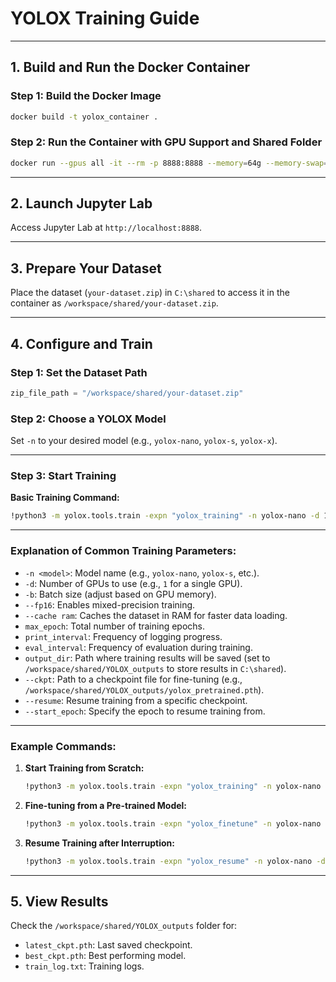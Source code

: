 # **YOLOX Training Guide**

---

## **1. Build and Run the Docker Container**

### **Step 1: Build the Docker Image**
```bash
docker build -t yolox_container .
```

### **Step 2: Run the Container with GPU Support and Shared Folder**
```bash
docker run --gpus all -it --rm -p 8888:8888 --memory=64g --memory-swap=64g --shm-size=32g -v C:/shared:/workspace/shared yolox_container
```

---

## **2. Launch Jupyter Lab**

Access Jupyter Lab at `http://localhost:8888`.

---

## **3. Prepare Your Dataset**

Place the dataset (`your-dataset.zip`) in `C:\shared` to access it in the container as `/workspace/shared/your-dataset.zip`.

---

## **4. Configure and Train**

### **Step 1: Set the Dataset Path**
```python
zip_file_path = "/workspace/shared/your-dataset.zip"
```

### **Step 2: Choose a YOLOX Model**
Set `-n` to your desired model (e.g., `yolox-nano`, `yolox-s`, `yolox-x`).

---

### **Step 3: Start Training**

**Basic Training Command:**
```bash
!python3 -m yolox.tools.train -expn "yolox_training" -n yolox-nano -d 1 -b 64 --fp16 -o --cache ram max_epoch 300 print_interval 50 eval_interval 30 output_dir "/workspace/shared/YOLOX_outputs"
```

---

### **Explanation of Common Training Parameters:**
- `-n <model>`: Model name (e.g., `yolox-nano`, `yolox-s`, etc.).
- `-d`: Number of GPUs to use (e.g., `1` for a single GPU).
- `-b`: Batch size (adjust based on GPU memory).
- `--fp16`: Enables mixed-precision training.
- `--cache ram`: Caches the dataset in RAM for faster data loading.
- `max_epoch`: Total number of training epochs.
- `print_interval`: Frequency of logging progress.
- `eval_interval`: Frequency of evaluation during training.
- `output_dir`: Path where training results will be saved (set to `/workspace/shared/YOLOX_outputs` to store results in `C:\shared`).
- `--ckpt`: Path to a checkpoint file for fine-tuning (e.g., `/workspace/shared/YOLOX_outputs/yolox_pretrained.pth`).
- `--resume`: Resume training from a specific checkpoint.
- `--start_epoch`: Specify the epoch to resume training from.

---

### **Example Commands:**

1. **Start Training from Scratch:**
   ```bash
   !python3 -m yolox.tools.train -expn "yolox_training" -n yolox-nano -d 1 -b 64 --fp16 -o --cache ram max_epoch 300 print_interval 50 eval_interval 30 output_dir "/workspace/shared/YOLOX_outputs"
   ```

2. **Fine-tuning from a Pre-trained Model:**
   ```bash
   !python3 -m yolox.tools.train -expn "yolox_finetune" -n yolox-nano -d 1 -b 64 --fp16 -o --cache ram max_epoch 300 --ckpt "/workspace/shared/YOLOX_outputs/yolox_pretrained.pth"
   ```

3. **Resume Training after Interruption:**
   ```bash
   !python3 -m yolox.tools.train -expn "yolox_resume" -n yolox-nano -d 1 -b 64 --fp16 -o --cache ram max_epoch 3600 --resume --start_epoch 150 --ckpt "/workspace/shared/YOLOX_outputs/latest_ckpt.pth"
   ```

---

## **5. View Results**

Check the `/workspace/shared/YOLOX_outputs` folder for:
- `latest_ckpt.pth`: Last saved checkpoint.
- `best_ckpt.pth`: Best performing model.
- `train_log.txt`: Training logs.

